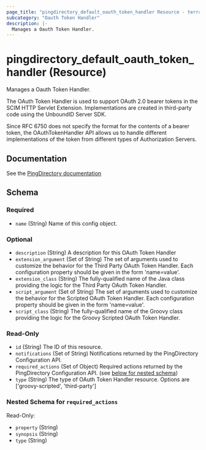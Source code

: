```yaml
---
page_title: "pingdirectory_default_oauth_token_handler Resource - terraform-provider-pingdirectory"
subcategory: "Oauth Token Handler"
description: |-
  Manages a Oauth Token Handler.
---
```


# pingdirectory_default_oauth_token_handler (Resource)

Manages a Oauth Token Handler.

The OAuth Token Handler is used to support OAuth 2.0 bearer tokens in the SCIM HTTP Servlet Extension. Implementations are created in third-party code using the UnboundID Server SDK.

Since RFC 6750 does not specify the format for the contents of a bearer token, the OAuthTokenHandler API allows us to handle different implementations of the token from different types of Authorization Servers.



## Documentation
See the [PingDirectory documentation](https://docs.pingidentity.com/r/en-us/pingdirectory-93/pd_ds_enable_oauth_authentication)

<!-- schema generated by tfplugindocs -->
## Schema

### Required

- `name` (String) Name of this config object.

### Optional

- `description` (String) A description for this OAuth Token Handler
- `extension_argument` (Set of String) The set of arguments used to customize the behavior for the Third Party OAuth Token Handler. Each configuration property should be given in the form 'name=value'.
- `extension_class` (String) The fully-qualified name of the Java class providing the logic for the Third Party OAuth Token Handler.
- `script_argument` (Set of String) The set of arguments used to customize the behavior for the Scripted OAuth Token Handler. Each configuration property should be given in the form 'name=value'.
- `script_class` (String) The fully-qualified name of the Groovy class providing the logic for the Groovy Scripted OAuth Token Handler.

### Read-Only

- `id` (String) The ID of this resource.
- `notifications` (Set of String) Notifications returned by the PingDirectory Configuration API.
- `required_actions` (Set of Object) Required actions returned by the PingDirectory Configuration API. (see [below for nested schema](#nestedatt--required_actions))
- `type` (String) The type of OAuth Token Handler resource. Options are ['groovy-scripted', 'third-party']

<a id="nestedatt--required_actions"></a>
### Nested Schema for `required_actions`

Read-Only:

- `property` (String)
- `synopsis` (String)
- `type` (String)



